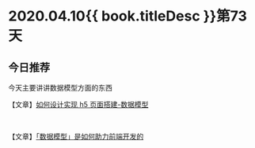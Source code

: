 # 2020.04.10{{ book.titleDesc }}第73天


## 今日推荐

今天主要讲讲数据模型方面的东西

【文章】[如何设计实现 h5 页面搭建-数据模型](https://mp.weixin.qq.com/s/Fyl3SMHjv3ROw9QUBdwutA)

<br />

【文章】[「数据模型」是如何助力前端开发的](https://mp.weixin.qq.com/s/q6xybux0fhrUz5HE5TY0aA)



